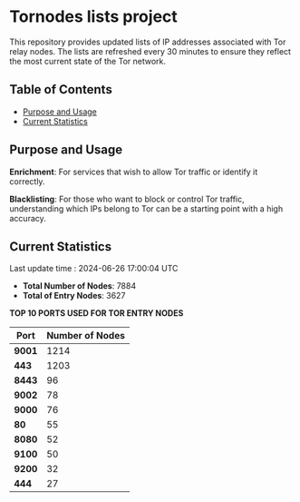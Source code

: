 # Tornodes lists project

This repository provides updated lists of IP addresses associated with Tor relay nodes. The lists are refreshed every 30 minutes to ensure they reflect the most current state of the Tor network.

## Table of Contents

- [Purpose and Usage](#purpose-and-usage)
- [Current Statistics](#current-statistics)


## Purpose and Usage

**Enrichment**: For services that wish to allow Tor traffic or identify it correctly.

**Blacklisting**: For those who want to block or control Tor traffic, understanding which IPs belong to Tor can be a starting point with a high accuracy.

## Current Statistics

Last update time : 2024-06-26 17:00:04 UTC

- **Total Number of Nodes**: 7884
- **Total of Entry Nodes**: 3627

**TOP 10 PORTS USED FOR TOR ENTRY NODES**

| **Port** | **Number of Nodes** |
|------|-----------------|
| **9001**   | 1214  |
| **443**   | 1203  |
| **8443**   | 96  |
| **9002**   | 78  |
| **9000**   | 76  |
| **80**   | 55  |
| **8080**   | 52  |
| **9100**   | 50  |
| **9200**   | 32  |
| **444**   | 27  |

